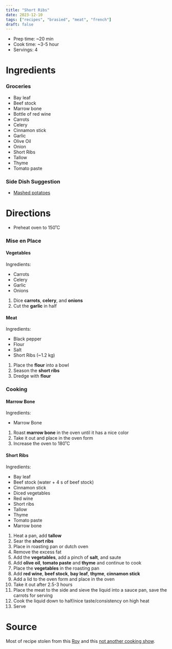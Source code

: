 ```yaml
---
title: "Short Ribs"
date: 2023-12-10
tags: ["recipes", "brasied", "meat", "french"]
draft: false
---
```


- Prep time: ~20 min
- Cook time: ~3-5 hour
- Servings: 4

# Ingredients

### Groceries

- Bay leaf
- Beef stock
- Marrow bone
- Bottle of red wine
- Carrots
- Celery
- Cinnamon stick
- Garlic
- Olive Oil
- Onion
- Short Ribs
- Tallow
- Thyme
- Tomato paste
### Side Dish Suggestion
- [Mashed potatoes](/recipes/mashed-potatoes)

# Directions

- Preheat oven to 150˚C

### Mise en Place

#### Vegetables
Ingredients:
- Carrots
- Celery
- Garlic
- Onions

1. Dice **carrots**, **celery**, and **onions**
2. Cut the **garlic** in half

#### Meat
Ingredients:
- Black pepper
- Flour
- Salt
- Short Ribs (~1.2 kg)

1. Place the **flour** into a bowl
2. Season the **short ribs**
2. Dredge with **flour**


### Cooking

#### Marrow Bone
Ingredients:
- Marrow Bone

1. Roast **marrow bone** in the oven until it has a nice color
2. Take it out and place in the oven form 
3. Increase the oven to 180˚C

#### Short Ribs

Ingredients:
- Bay leaf
- Beef stock (water + 4 s of beef stock)
- Cinnamon stick
- Diced vegetables
- Red wine
- Short ribs
- Tallow
- Thyme
- Tomato paste
- Marrow bone

1. Heat a pan, add **tallow**
2. Sear the **short ribs**
3. Place in roasting pan or dutch oven
3. Remove the excess fat
4. Add the **vegetables**, add a pinch of **salt**, and saute
5. Add **olive oil**, **tomato paste** and **thyme** and continue to cook
6. Place the **vegetables** in the roasting pan
7. Add **red wine**, **beef stock**, **bay leaf**, **thyme**, **cinnamon stick**
8. Add a lid to the oven form and place in the oven
9. Take it out after 2.5-3 hours
10. Place the meat to the side and sieve the liquid into a sauce pan, save the carrots for serving
11. Cook the liquid down to half/nice taste/consistency on high heat
12. Serve

# Source

Most of recipe stolen from this [Roy](https://www.youtube.com/watch?v=9c3BU-y7ABA)
and this [not another cooking show](https://www.youtube.com/watch?v=9EHmJydeue0).
